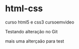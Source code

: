 # html-css
 curso html5 e css3 cursoemvideo

Testando alteração no Git


mais uma alterçaão para test